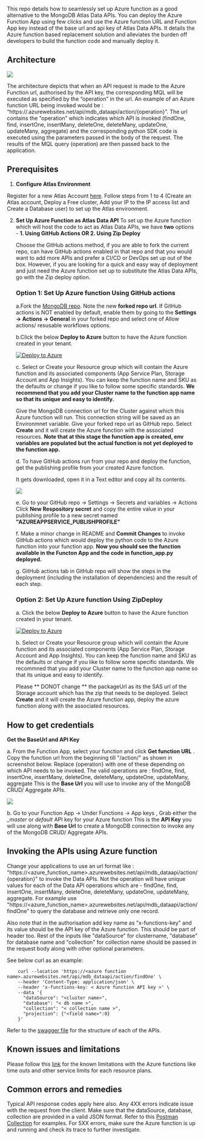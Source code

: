 This repo details how to seamlessly set up Azure function as a good alternative to the MongoDB Atlas Data APIs. You can deploy the Azure Function App using few clicks and use the Azure function URL and Function App key instead of the base url and api key of Atlas Data APIs. It details the Azure function based replacement solution and alleviates the burden off developers to build the function code and manually deploy it.

## Architecture
 ![](https://github.com/mongodb-partners/MongoDB_DataAPI_Azure/blob/main/images/GetPublishProfile.png)

The architecture depicts that when an API request is made to the Azure Function url, authorised by the API key, the corresponding MQL will be executed as specified by the “operation” in the url. An example of an Azure function URL being invoked would be : “https://<azure function name>.azurewebsites.net/api/mdb_dataapi/action/{operation}”. The url contains the “operation” which indicates which API is invoked (findOne, find, insertOne, insertMany, deleteOne, deleteMany, updateOne, updateMany, aggregate) and the corresponding python SDK code is executed using the parameters passed in the body of the request. The results of the MQL query (operation) are then passed back to the application. 

## Prerequisites

1. **Configure Atlas Environment**

Register for a new Atlas Account [here](https://www.mongodb.com/docs/atlas/tutorial/create-atlas-account/#register-a-new-service-account). Follow steps from 1 to 4 (Create an Atlas account, Deploy a Free cluster, Add your IP to the IP access list and Create a Database user) to set up the Atlas environment.

2. **Set Up Azure Function as Atlas Data API**
    To set up the Azure function which will host the code to act as Atlas Data APIs, we have **two** options - **1. Using GitHub Actions OR 2. Using Zip Deploy**

    Choose the GitHub actions method, if you are able to fork the current repo, can have GitHub actions enabled in that repo and that you would want to add more APIs and prefer a CI/CD or DevOps set up out of the box.
    However, if you are looking for a quick and easy way of deployment and just need the Azure function set up to substitute the Atlas Data APIs, go with the Zip deploy option.

    ### **Option 1: Set Up Azure function Using GitHub actions** ###
   
   a.Fork the [MongoDB repo](https://github.com/mongodb-partners/MongoDB_DataAPI_Azure). Note the new **forked repo url**. If GitHub actions is NOT enabled by default, enable them by going to the **Settings -> Actions -> General** in your forked repo and select one of Allow actions/ resusable workflows options.

   b.Click the below **Deploy to Azure** button to have the Azure function created in your tenant.

   [![Deploy to Azure](https://aka.ms/deploytoazurebutton)](https://portal.azure.com/#create/Microsoft.Template/uri/https%3A%2F%2Fraw.githubusercontent.com%2Fmongodb-partners%2FMongoDB_DataAPI_Azure%2Frefs%2Fheads%2Fmain%2FARM_template.json)

   c. Select or Create your Resource group which will contain the Azure function and its associated components (App Service Plan, Storage Account and App Insights). You can keep the function name and SKU as the defaults or change if you like to follow some specific standards.
   **We recommend that you add your Cluster name to the function app name so that its unique and easy to identify.**
   
   Give the MongoDB connection url for the Cluster against which this Azure function will run. This connection string will be saved as an Environmnet variable.
   Give your forked repo url as GitHub repo. Select **Create** and it will create the Azure function with the associated resources.
   **Note that at this stage the function app is created, env variables are populated but the actual function is not yet deployed to the function app.**
        
   d.  To have GitHub actions run from your repo and deploy the function, get the publishing profile from your created Azure function.

   It gets downloaded, open it in a Text editor and copy all its contents.
        
   ![](https://github.com/mongodb-partners/MongoDB_DataAPI_Azure/blob/main/images/GetPublishProfile.png)

   e.   Go to your GitHub repo -> Settings -> Secrets and variables -> Actions
             Click **New Respository secret** and copy the entire value in your publishing profile to a new secret named **"AZUREAPPSERVICE_PUBLISHPROFILE"**
   
   f.  Make a minor change in README and **Commit Changes** to invoke GitHub actions which would deploy the python code to the Azure function into your function app.
             **Now you should see the function available in the Functon App and the code in function_app.py deployed.**
   
   g. GitHub actions tab in GitHub repo will show the steps in the deployment (including the installation of dependencies) and the result of each step.

    ### **Option 2: Set Up Azure function Using ZipDeploy** ###
   
   a.  Click the below **Deploy to Azure** button to have the Azure function created in your tenant.

   [![Deploy to Azure](https://aka.ms/deploytoazurebutton)](https://portal.azure.com/#create/Microsoft.Template/uri/https%3A%2F%2Fraw.githubusercontent.com%2Fmongodb-partners%2FMongoDB_DataAPI_Azure%2Frefs%2Fheads%2Fmain%2FARM_template_zipdeploy.json)

   b. Select or Create your Resource group which will contain the Azure function and its associated components (App Service Plan, Storage Account and App Insights). You can keep the function name and SKU as the defaults or change if you like to follow some specific standards. We recommned that you add your Cluster name to the function app name so that its unique and easy to identify.

   Please ** DONOT change ** the packageUrl as its the SAS url of the Storage account which has the zip that needs to be deployed. Select **Create** and it will create the Azure function app, deploy the azure function along with the associated resources.

## How to get credentials

**Get the BaseUrl and API Key**

a. From the Function App, select your function and click **Get function URL** . Copy the function url from the beginning till "/action/" as shown in screenshot below. Replace {operation} with one of these depending on which API needs to be invoked. The valid operations are : findOne, find, insertOne, insertMany, deleteOne, deleteMany, updateOne, updateMany, aggregate 
This is the **Base Url** you will use to invoke any of the MongoDB CRUD/ Aggregate APIs.

![](https://github.com/mongodb-partners/MongoDB_DataAPI_Azure/blob/1d2b33a4e8bc7c2cbc325dac9840ded28ebdb1f7/images/Get%20Function%20url.png)

b. Go to your Function App -> Under Functions -> App keys , Grab either the *_master* or *default* API key for your Azure function
    This is the **API Key** you will use along with **Base Url** to create a MongoDB connection to invoke any of the MongoDB CRUD/ Aggregate APIs.

## Invoking the APIs using Azure function

Change your applications to use an url format like : "https://<azure_function_name>.azurewebsites.net/api/mdb_dataapi/action/{operation}" to invoke the Data APIs. Not the operation will have unique values for each of the Data API operations which are - findOne, find, insertOne, insertMany, deleteOne, deleteMany, updateOne, updateMany, aggregate. For example use "https://<azure_function_name>.azurewebsites.net/api/mdb_dataapi/action/findOne" to query the database and retrieve only one record.

Also note that in the authorisation add key name as "x-functions-key" and its value should be the API key of the Azure function. This should be part of header too. Rest of the inputs like "dataSource" for clustername, "database" for database name and "collection" for collection name should be passed in the request body along with other optional parameters.

See below curl as an example:

```
    curl --location 'https://<azure function name>.azurewebsites.net/api/mdb_dataapi/action/findOne' \
    --header 'Content-Type: application/json' \
    --header 'x-functions-key: < Azure function API key >' \
    --data '{
      "dataSource": "<cluster name>",
      "database": "< db name >",
      "collection": "< collection name >",
      "projection": {"<field name>":0}
    }'
```
Refer to the [swagger file](https://github.com/mongodb-partners/MongoDB_DataAPI_Azure/blob/main/MongoDB_clean_swagger.json) for the structure of each of the APIs.
## Known issues and limitations

Please follow this [link](https://learn.microsoft.com/en-us/azure/azure-functions/functions-scale) for the known limitations with the Azure functions like time outs and other service limits for each resource plans.

## Common errors and remedies

Typical API response codes apply here also. Any 4XX errors indicate issue with the request from the client. Make sure that the dataSource, database, collection are provided in a valid JSON format. Refer to this [Postman Collection]([https://grey-desert-5714.postman.co/workspace/My-Workspace~4b24f70a-aab6-4eb2-8bea-362ddc3a10c0/collection/5631262-a038ba24-f185-4671-acf2-530b3a3ddb55?action=share&source=copy-link&creator=5631262](https://www.postman.com/grey-desert-5714/workspace/mongodb-dataapis-azurefcn/collection/5631262-a038ba24-f185-4671-acf2-530b3a3ddb55?action=share&creator=5631262)) for examples. For 5XX errors, make sure the Azure function is up and running and check its trace to further investigate.
